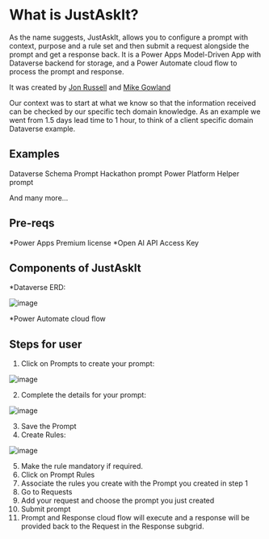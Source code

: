 <h1>What is JustAskIt?</h1>
As the name suggests, JustAskIt, allows you to configure a prompt with context, purpose and a rule set and then submit a request alongside the prompt and get a response back. 
It is a Power Apps Model-Driven App with Dataverse backend for storage, and a Power Automate cloud flow to process the prompt and response.  

It was created by [Jon Russell](https://www.linkedin.com/in/jon-russell-20975726/) and [Mike Gowland](https://www.linkedin.com/in/mikegowland/)

Our context was to start at what we know so that the information received can be checked by our specific tech domain knowledge. As an example we went from 1.5 days lead time to 1 hour, to think of a client specific domain Dataverse example.

<h2>Examples</h2>
Dataverse Schema Prompt
Hackathon prompt
Power Platform Helper prompt

And many more...

<h2>Pre-reqs</h2>
*Power Apps Premium license
*Open AI API Access Key

<h2>Components of JustAskIt</h2>

*Dataverse ERD:

![image](https://github.com/sgtsnacks-64/JustAskIt/assets/60231096/94afdd45-267d-498d-bd96-e8e5d2ba1823)

*Power Automate cloud flow

<h2>Steps for user</h2>

1. Click on Prompts to create your prompt:

![image](https://github.com/sgtsnacks-64/JustAskIt/assets/60231096/4912d313-c6ae-4e67-9c70-33808fa00e0c)

2. Complete the details for your prompt:

![image](https://github.com/sgtsnacks-64/JustAskIt/assets/60231096/87867f19-3d52-4532-b88f-34cc2a0115d6)

3. Save the Prompt
4. Create Rules:

![image](https://github.com/sgtsnacks-64/JustAskIt/assets/60231096/fdd3365d-013b-4d7c-85b5-f4c1c1a2e4d9)

5. Make the rule mandatory if required.
6. Click on Prompt Rules
7. Associate the rules you create with the Prompt you created in step 1
8. Go to Requests
9. Add your request and choose the prompt you just created
10. Submit prompt
11. Prompt and Response cloud flow will execute and a response will be provided back to the Request in the Response subgrid.
